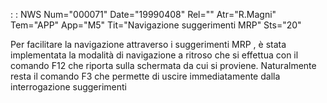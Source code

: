  :  : NWS Num="000071" Date="19990408" Rel="" Atr="R.Magni" Tem="APP" App="M5" Tit="Navigazione suggerimenti MRP" Sts="20"

Per facilitare la navigazione  attraverso i suggerimenti MRP , è stata implementata la modalità di
navigazione a ritroso che si effettua con il comando F12 che riporta sulla schermata da cui si proviene. Naturalmente resta il comando F3 che permette di uscire immediatamente dalla interrogazione suggerimenti

